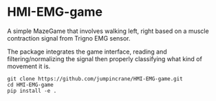# HMI-EMG-game

A simple MazeGame that involves walking left, right based on a muscle contraction signal from Trigno EMG sensor.

The package integrates the game interface, reading and filtering/normalizing the signal then properly classifying what kind of movement it is.

```
git clone https://github.com/jumpincrane/HMI-EMG-game.git
cd HMI-EMG-game
pip install -e .
```
